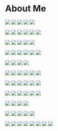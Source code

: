 # About Me
![](https://img.shields.io/badge/-Windows-informational?style=for-the-badge&logo=windows&logoColor=white&color=success)
![](https://img.shields.io/badge/-Synology-informational?style=for-the-badge&logo=synology&logoColor=white&color=informational)
![](https://img.shields.io/badge/-Ubuntu-informational?style=for-the-badge&logo=ubuntu&logoColor=white&color=yellow)
![](https://img.shields.io/badge/-Raspberry_Pi-informational?style=for-the-badge&logo=raspberrypi&logoColor=white&color=yellow)
![](https://img.shields.io/badge/-macOS-informational?style=for-the-badge&logo=macos&logoColor=white&color=red)

![](https://img.shields.io/badge/-Aliyun-informational?style=for-the-badge&logo=alibabacloud&logoColor=white&color=informational)
![](https://img.shields.io/badge/-AWS-informational?style=for-the-badge&logo=amazonaws&logoColor=white&color=informational)
![](https://img.shields.io/badge/-Azure-informational?style=for-the-badge&logo=microsoftazure&logoColor=white&color=informational)
![](https://img.shields.io/badge/-heroku-informational?style=for-the-badge&logo=heroku&logoColor=white&color=success)
![](https://img.shields.io/badge/-Docker-informational?style=for-the-badge&logo=docker&logoColor=white&color=informational)
![](https://img.shields.io/badge/-Kubernetes-informational?style=for-the-badge&logo=kubernetes&logoColor=white&color=informational)

![](https://img.shields.io/badge/-GitHub-informational?style=for-the-badge&logo=github&logoColor=white&color=informational)
![](https://img.shields.io/badge/-Bitbucket-informational?style=for-the-badge&logo=bitbucket&logoColor=white&color=informational)
![](https://img.shields.io/badge/-Visual_Studio_Code-informational?style=for-the-badge&logo=visualstudiocode&logoColor=white&color=informational)
![](https://img.shields.io/badge/-Visual_Studio-informational?style=for-the-badge&logo=visualstudio&logoColor=white&color=yellow)
![](https://img.shields.io/badge/-Eclipse-informational?style=for-the-badge&logo=eclipseide&logoColor=white&color=red)

![](https://img.shields.io/badge/-OpenTelemetry-informational?style=for-the-badge&logo=opentelemetry&logoColor=white&color=success)
![](https://img.shields.io/badge/-New_Relic-informational?style=for-the-badge&logo=newrelic&logoColor=white&color=success)
![](https://img.shields.io/badge/-Statuspage-informational?style=for-the-badge&logo=statuspage&logoColor=white&color=informational)
![](https://img.shields.io/badge/-Sumo_Logic-informational?style=for-the-badge&logo=sumologic&logoColor=white&color=informational)
![](https://img.shields.io/badge/-Datadog-informational?style=for-the-badge&logo=datadog&logoColor=white&color=yellow)
![](https://img.shields.io/badge/-Pingdom-informational?style=for-the-badge&logo=pingdom&logoColor=white&color=red)

![](https://img.shields.io/badge/-Kibana-informational?style=for-the-badge&logo=kibana&logoColor=white&color=red)
![](https://img.shields.io/badge/-Grafana-informational?style=for-the-badge&logo=grafana&logoColor=white&color=red)
![](https://img.shields.io/badge/-Prometheus-informational?style=for-the-badge&logo=prometheus&logoColor=white&color=red)
![](https://img.shields.io/badge/-Elasticsearch-informational?style=for-the-badge&logo=elasticsearch&logoColor=white&color=red)

![](https://img.shields.io/badge/-Python-informational?style=for-the-badge&logo=python&logoColor=white&color=informational)
![](https://img.shields.io/badge/-Pandas-informational?style=for-the-badge&logo=pandas&logoColor=white&color=informational)
![](https://img.shields.io/badge/-Plotly-informational?style=for-the-badge&logo=plotly&logoColor=white&color=informational)
![](https://img.shields.io/badge/-flask-informational?style=for-the-badge&logo=flask&logoColor=white&color=informational)
![](https://img.shields.io/badge/-django-informational?style=for-the-badge&logo=django&logoColor=white&color=informational)
![](https://img.shields.io/badge/-jinja-informational?style=for-the-badge&logo=jinja&logoColor=white&color=informational)

![](https://img.shields.io/badge/-HTML-informational?style=for-the-badge&logo=html5&logoColor=white&color=informational)
![](https://img.shields.io/badge/-CSS-informational?style=for-the-badge&logo=css3&logoColor=white&color=informational)
![](https://img.shields.io/badge/-JavaScript-informational?style=for-the-badge&logo=javascript&logoColor=white&color=informational)
![](https://img.shields.io/badge/-Node.js-informational?style=for-the-badge&logo=node.js&logoColor=white&color=informational)
![](https://img.shields.io/badge/-Express-informational?style=for-the-badge&logo=express&logoColor=white&color=informational)
![](https://img.shields.io/badge/-MongoDB-informational?style=for-the-badge&logo=mongodb&logoColor=white&color=informational)

![](https://img.shields.io/badge/-dotnet-informational?style=for-the-badge&logo=dotnet&logoColor=white&color=informational)
![](https://img.shields.io/badge/-SQL_Server-informational?style=for-the-badge&logo=microsoftsqlserver&logoColor=white&color=success)
![](https://img.shields.io/badge/-cmd-informational?style=for-the-badge&logo=windowsterminal&logoColor=white&color=informational)
![](https://img.shields.io/badge/-PowerShell-informational?style=for-the-badge&logo=powershell&logoColor=white&color=informational)
![](https://img.shields.io/badge/-bash-informational?style=for-the-badge&logo=gnu-bash&logoColor=white&color=informational)
![](https://img.shields.io/badge/-graphql-informational?style=for-the-badge&logo=graphql&logoColor=white&color=informational)

![](https://img.shields.io/badge/-Jira-informational?style=for-the-badge&logo=jira&logoColor=white&color=informational)
![](https://img.shields.io/badge/-Confluence-informational?style=for-the-badge&logo=confluence&logoColor=white&color=informational)
![](https://img.shields.io/badge/-Asana-informational?style=for-the-badge&logo=asana&logoColor=white&color=informational)
![](https://img.shields.io/badge/-Stack_Overflow-informational?style=for-the-badge&logo=stackoverflow&logoColor=white&color=informational)

![](https://img.shields.io/badge/-Discord-informational?style=for-the-badge&logo=discord&logoColor=white&color=success)
![](https://img.shields.io/badge/-WeChat-informational?style=for-the-badge&logo=wechat&logoColor=white&color=success)
![](https://img.shields.io/badge/-Slack-informational?style=for-the-badge&logo=slack&logoColor=white&color=informational)
![](https://img.shields.io/badge/-Hangouts-informational?style=for-the-badge&logo=googlehangouts&logoColor=white&color=yellow)
![](https://img.shields.io/badge/-Teams-informational?style=for-the-badge&logo=microsoftteams&logoColor=white&color=red)

![](https://img.shields.io/badge/-PS1-informational?style=for-the-badge&logo=playstation&logoColor=white&color=success)
![](https://img.shields.io/badge/-PS2-informational?style=for-the-badge&logo=playstation2&logoColor=white&color=success)
![](https://img.shields.io/badge/-PS3-informational?style=for-the-badge&logo=playstation3&logoColor=white&color=success)
![](https://img.shields.io/badge/-PS4-informational?style=for-the-badge&logo=playstation4&logoColor=white&color=yellow)
![](https://img.shields.io/badge/-PS5-informational?style=for-the-badge&logo=playstation5&logoColor=white&color=red)
![](https://img.shields.io/badge/-Vita-informational?style=for-the-badge&logo=playstationvita&logoColor=white&color=success)
![](https://img.shields.io/badge/-3DS-informational?style=for-the-badge&logo=nintendo3ds&logoColor=white&color=success)
![](https://img.shields.io/badge/-Switch-informational?style=for-the-badge&logo=nintendoswitch&logoColor=white&color=yellow)

<!--
**pnvnd/pnvnd** is a ✨ _special_ ✨ repository because its `README.md` (this file) appears on your GitHub profile.

Here are some ideas to get you started:

- 🔭 I’m currently working on ...
- 🌱 I’m currently learning ...
- 👯 I’m looking to collaborate on ...
- 🤔 I’m looking for help with ...
- 💬 Ask me about ...
- 📫 How to reach me: ...
- 😄 Pronouns: ...
- ⚡ Fun fact: ...
-->
